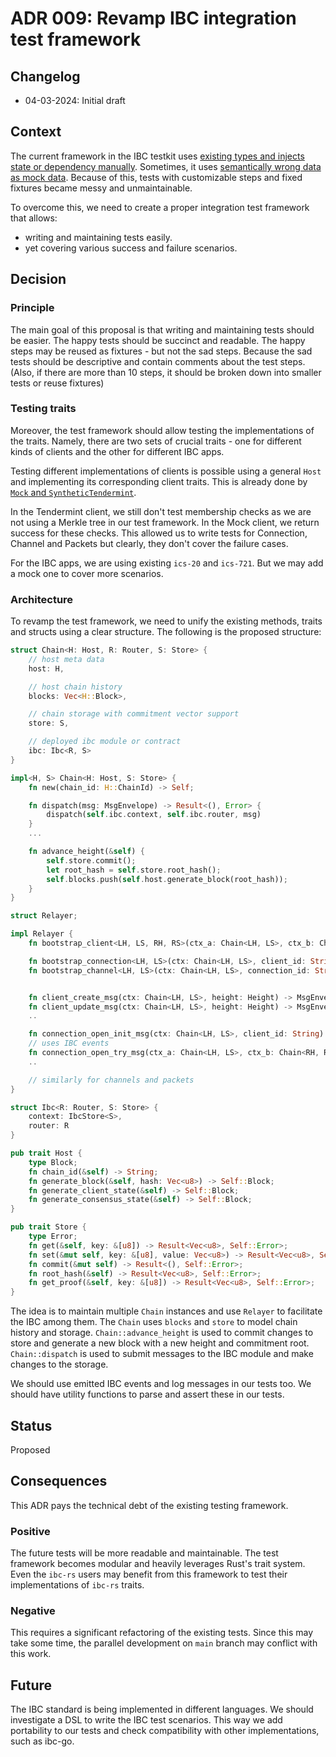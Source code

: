 # ADR 009: Revamp IBC integration test framework

## Changelog

- 04-03-2024: Initial draft

## Context

The current framework in the IBC testkit uses
[existing types and injects state or dependency manually][1]. Sometimes, it uses
[semantically wrong data as mock data][2]. Because of this, tests with
customizable steps and fixed fixtures became messy and unmaintainable.

To overcome this, we need to create a proper integration test framework that
allows:

- writing and maintaining tests easily.
- yet covering various success and failure scenarios.

[1]: https://github.com/cosmos/ibc-rs/blob/65d84464842b3620f0bd66a07af30705bfa37761/ibc-testkit/tests/core/ics02_client/update_client.rs#L572-L576
[2]: https://github.com/cosmos/ibc-rs/blob/65d84464842b3620f0bd66a07af30705bfa37761/ibc-testkit/src/testapp/ibc/core/types.rs#L320

## Decision

### Principle

The main goal of this proposal is that writing and maintaining tests should be
easier. The happy tests should be succinct and readable. The happy steps may be
reused as fixtures - but not the sad steps. Because the sad tests should be
descriptive and contain comments about the test steps. (Also, if there are more
than 10 steps, it should be broken down into smaller tests or reuse fixtures)

### Testing traits

Moreover, the test framework should allow testing the implementations of the
traits. Namely, there are two sets of crucial traits - one for different kinds
of clients and the other for different IBC apps.

Testing different implementations of clients is possible using a general `Host`
and implementing its corresponding client traits. This is already done by
[`Mock` and `SyntheticTendermint`][3].

[3]: https://github.com/cosmos/ibc-rs/blob/65d84464842b3620f0bd66a07af30705bfa37761/ibc-testkit/src/hosts/block.rs#L32-L36

In the Tendermint client, we still don't test membership checks as we are not
using a Merkle tree in our test framework. In the Mock client, we return success
for these checks. This allowed us to write tests for Connection, Channel and
Packets but clearly, they don't cover the failure cases.

For the IBC apps, we are using existing `ics-20` and `ics-721`. But we may add a
mock one to cover more scenarios.

### Architecture

To revamp the test framework, we need to unify the existing methods, traits and
structs using a clear structure. The following is the proposed structure:

```rs
struct Chain<H: Host, R: Router, S: Store> {
    // host meta data
    host: H,

    // host chain history
    blocks: Vec<H::Block>,

    // chain storage with commitment vector support
    store: S,

    // deployed ibc module or contract
    ibc: Ibc<R, S>
}

impl<H, S> Chain<H: Host, S: Store> {
    fn new(chain_id: H::ChainId) -> Self;

    fn dispatch(msg: MsgEnvelope) -> Result<(), Error> {
        dispatch(self.ibc.context, self.ibc.router, msg)
    }
    ...

    fn advance_height(&self) {
        self.store.commit();
        let root_hash = self.store.root_hash();
        self.blocks.push(self.host.generate_block(root_hash));
    }
}

struct Relayer;

impl Relayer {
    fn bootstrap_client<LH, LS, RH, RS>(ctx_a: Chain<LH, LS>, ctx_b: Chain<RH, RS>);

    fn bootstrap_connection<LH, LS>(ctx: Chain<LH, LS>, client_id: String);
    fn bootstrap_channel<LH, LS>(ctx: Chain<LH, LS>, connection_id: String);


    fn client_create_msg(ctx: Chain<LH, LS>, height: Height) -> MsgEnvelope;
    fn client_update_msg(ctx: Chain<LH, LS>, height: Height) -> MsgEnvelope;
    ..

    fn connection_open_init_msg(ctx: Chain<LH, LS>, client_id: String) -> MsgEnvelope;
    // uses IBC events
    fn connection_open_try_msg(ctx_a: Chain<LH, LS>, ctx_b: Chain<RH, RS>) -> MsgEnvelope;
    ..

    // similarly for channels and packets
}

struct Ibc<R: Router, S: Store> {
    context: IbcStore<S>,
    router: R
}

pub trait Host {
    type Block;
    fn chain_id(&self) -> String;
    fn generate_block(&self, hash: Vec<u8>) -> Self::Block;
    fn generate_client_state(&self) -> Self::Block;
    fn generate_consensus_state(&self) -> Self::Block;
}

pub trait Store {
    type Error;
    fn get(&self, key: &[u8]) -> Result<Vec<u8>, Self::Error>;
    fn set(&mut self, key: &[u8], value: Vec<u8>) -> Result<Vec<u8>, Self::Error>
    fn commit(&mut self) -> Result<(), Self::Error>;
    fn root_hash(&self) -> Result<Vec<u8>, Self::Error>;
    fn get_proof(&self, key: &[u8]) -> Result<Vec<u8>, Self::Error>;
}
```

The idea is to maintain multiple `Chain` instances and use `Relayer` to
facilitate the IBC among them. The `Chain` uses `blocks` and `store` to model
chain history and storage. `Chain::advance_height` is used to commit changes to
store and generate a new block with a new height and commitment root.
`Chain::dispatch` is used to submit messages to the IBC module and make changes
to the storage.

We should use emitted IBC events and log messages in our tests too. We should
have utility functions to parse and assert these in our tests.

## Status

Proposed

## Consequences

This ADR pays the technical debt of the existing testing framework.

### Positive

The future tests will be more readable and maintainable. The test framework
becomes modular and heavily leverages Rust's trait system. Even the `ibc-rs`
users may benefit from this framework to test their implementations of `ibc-rs`
traits.

### Negative

This requires a significant refactoring of the existing tests. Since this may
take some time, the parallel development on `main` branch may conflict with this
work.

## Future

The IBC standard is being implemented in different languages. We should
investigate a DSL to write the IBC test scenarios. This way we add portability
to our tests and check compatibility with other implementations, such as ibc-go.

